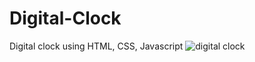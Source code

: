 # Digital-Clock
Digital clock using HTML, CSS, Javascript
![digital clock](https://github.com/Sidda-raju/Digital-Clock/assets/134841127/3c9783d3-e982-49f9-b098-1526a973f8e8)
